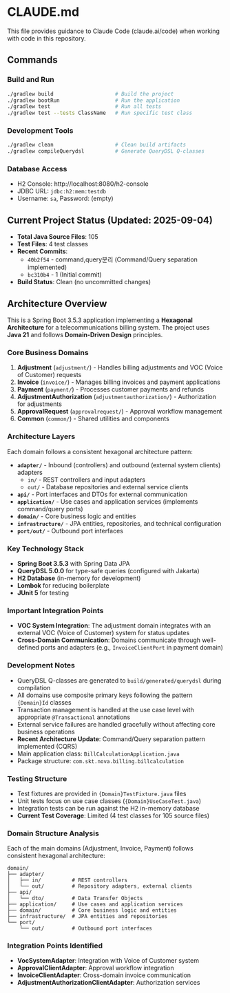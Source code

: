 # CLAUDE.md

This file provides guidance to Claude Code (claude.ai/code) when working with code in this repository.

## Commands

### Build and Run
```bash
./gradlew build                    # Build the project
./gradlew bootRun                  # Run the application
./gradlew test                     # Run all tests
./gradlew test --tests ClassName   # Run specific test class
```

### Development Tools
```bash
./gradlew clean                    # Clean build artifacts
./gradlew compileQuerydsl          # Generate QueryDSL Q-classes
```

### Database Access
- H2 Console: http://localhost:8080/h2-console
- JDBC URL: `jdbc:h2:mem:testdb`
- Username: `sa`, Password: (empty)

## Current Project Status (Updated: 2025-09-04)

- **Total Java Source Files**: 105
- **Test Files**: 4 test classes
- **Recent Commits**: 
  - `40b2f54` - command,query분리 (Command/Query separation implemented)
  - `bc310b4` - 1 (Initial commit)
- **Build Status**: Clean (no uncommitted changes)

## Architecture Overview

This is a Spring Boot 3.5.3 application implementing a **Hexagonal Architecture** for a telecommunications billing system. The project uses **Java 21** and follows **Domain-Driven Design** principles.

### Core Business Domains

1. **Adjustment** (`adjustment/`) - Handles billing adjustments and VOC (Voice of Customer) requests
2. **Invoice** (`invoice/`) - Manages billing invoices and payment applications  
3. **Payment** (`payment/`) - Processes customer payments and refunds
4. **AdjustmentAuthorization** (`adjustmentauthorization/`) - Authorization for adjustments
5. **ApprovalRequest** (`approvalrequest/`) - Approval workflow management
6. **Common** (`common/`) - Shared utilities and components

### Architecture Layers

Each domain follows a consistent hexagonal architecture pattern:

- **`adapter/`** - Inbound (controllers) and outbound (external system clients) adapters
  - `in/` - REST controllers and input adapters
  - `out/` - Database repositories and external service clients
- **`api/`** - Port interfaces and DTOs for external communication
- **`application/`** - Use cases and application services (implements command/query ports)
- **`domain/`** - Core business logic and entities
- **`infrastructure/`** - JPA entities, repositories, and technical configuration
- **`port/out/`** - Outbound port interfaces

### Key Technology Stack

- **Spring Boot 3.5.3** with Spring Data JPA
- **QueryDSL 5.0.0** for type-safe queries (configured with Jakarta)
- **H2 Database** (in-memory for development)
- **Lombok** for reducing boilerplate
- **JUnit 5** for testing

### Important Integration Points

- **VOC System Integration**: The adjustment domain integrates with an external VOC (Voice of Customer) system for status updates
- **Cross-Domain Communication**: Domains communicate through well-defined ports and adapters (e.g., `InvoiceClientPort` in payment domain)

### Development Notes

- QueryDSL Q-classes are generated to `build/generated/querydsl` during compilation
- All domains use composite primary keys following the pattern `{Domain}Id` classes
- Transaction management is handled at the use case level with appropriate `@Transactional` annotations
- External service failures are handled gracefully without affecting core business operations
- **Recent Architecture Update**: Command/Query separation pattern implemented (CQRS)
- Main application class: `BillCalculationApplication.java`
- Package structure: `com.skt.nova.billing.billcalculation`

### Testing Structure

- Test fixtures are provided in `{Domain}TestFixture.java` files
- Unit tests focus on use case classes (`{Domain}UseCaseTest.java`)
- Integration tests can be run against the H2 in-memory database
- **Current Test Coverage**: Limited (4 test classes for 105 source files)

### Domain Structure Analysis

Each of the main domains (Adjustment, Invoice, Payment) follows consistent hexagonal architecture:

```
domain/
├── adapter/
│   ├── in/          # REST controllers  
│   └── out/         # Repository adapters, external clients
├── api/
│   └── dto/         # Data Transfer Objects
├── application/     # Use cases and application services
├── domain/          # Core business logic and entities
├── infrastructure/  # JPA entities and repositories
└── port/
    └── out/         # Outbound port interfaces
```

### Integration Points Identified

- **VocSystemAdapter**: Integration with Voice of Customer system
- **ApprovalClientAdapter**: Approval workflow integration  
- **InvoiceClientAdapter**: Cross-domain invoice communication
- **AdjustmentAuthorizationClientAdapter**: Authorization services